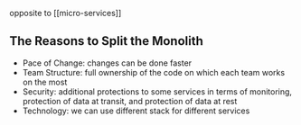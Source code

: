 opposite to [[micro-services]]

## The Reasons to Split the Monolith
- Pace of Change: changes can be done faster
- Team Structure: full ownership of the code on which each team works on the most
- Security: additional protections to some services in terms of monitoring, protection of data at transit, and protection of data at rest
- Technology: we can use different stack for different services